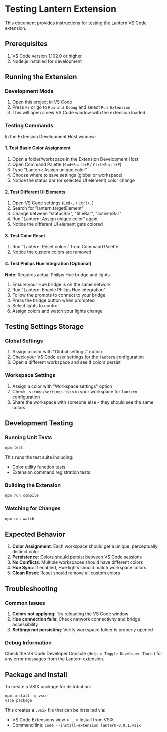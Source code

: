 # Testing Lantern Extension

This document provides instructions for testing the Lantern VS Code extension.

## Prerequisites

1. VS Code version 1.102.0 or higher
2. Node.js installed for development

## Running the Extension

### Development Mode

1. Open this project in VS Code
2. Press `F5` or go to `Run and Debug` and select `Run Extension`
3. This will open a new VS Code window with the extension loaded

### Testing Commands

In the Extension Development Host window:

#### 1. Test Basic Color Assignment

1. Open a folder/workspace in the Extension Development Host
2. Open Command Palette (`Cmd+Shift+P` / `Ctrl+Shift+P`)
3. Type "Lantern: Assign unique color"
4. Choose where to save settings (global or workspace)
5. Notice the status bar (or selected UI element) color change

#### 2. Test Different UI Elements

1. Open VS Code settings (`Cmd+,` / `Ctrl+,`)
2. Search for "lantern.targetElement"
3. Change between "statusBar", "titleBar", "activityBar"
4. Run "Lantern: Assign unique color" again
5. Notice the different UI element gets colored

#### 3. Test Color Reset

1. Run "Lantern: Reset colors" from Command Palette
2. Notice the custom colors are removed

#### 4. Test Philips Hue Integration (Optional)

**Note**: Requires actual Philips Hue bridge and lights

1. Ensure your Hue bridge is on the same network
2. Run "Lantern: Enable Philips Hue integration"
3. Follow the prompts to connect to your bridge
4. Press the bridge button when prompted
5. Select lights to control
6. Assign colors and watch your lights change

## Testing Settings Storage

### Global Settings

1. Assign a color with "Global settings" option
2. Check your VS Code user settings for the `lantern` configuration
3. Open a different workspace and see if colors persist

### Workspace Settings

1. Assign a color with "Workspace settings" option
2. Check `.vscode/settings.json` in your workspace for `lantern` configuration
3. Share the workspace with someone else - they should see the same colors

## Development Testing

### Running Unit Tests

```bash
npm test
```

This runs the test suite including:
- Color utility function tests
- Extension command registration tests

### Building the Extension

```bash
npm run compile
```

### Watching for Changes

```bash
npm run watch
```

## Expected Behavior

1. **Color Assignment**: Each workspace should get a unique, perceptually distinct color
2. **Persistence**: Colors should persist between VS Code sessions
3. **No Conflicts**: Multiple workspaces should have different colors
4. **Hue Sync**: If enabled, Hue lights should match workspace colors
5. **Clean Reset**: Reset should remove all custom colors

## Troubleshooting

### Common Issues

1. **Colors not applying**: Try reloading the VS Code window
2. **Hue connection fails**: Check network connectivity and bridge accessibility
3. **Settings not persisting**: Verify workspace folder is properly opened

### Debug Information

Check the VS Code Developer Console (`Help > Toggle Developer Tools`) for any error messages from the Lantern extension.

## Package and Install

To create a VSIX package for distribution:

```bash
npm install -g vsce
vsce package
```

This creates a `.vsix` file that can be installed via:
- VS Code Extensions view > ... > Install from VSIX
- Command line: `code --install-extension lantern-0.0.1.vsix`
